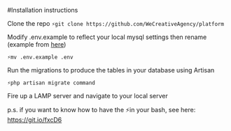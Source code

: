 #Installation instructions

Clone the repo
 ```⚡️git clone https://github.com/WeCreativeAgency/platform```
 
Modify .env.example to reflect your local mysql settings then rename (example from [here](https://github.com/laravel/laravel/blob/master/.env.example))

```⚡️mv .env.example .env```

Run the migrations to produce the tables in your database using Artisan

```⚡️php artisan migrate command```

Fire up a LAMP server and navigate to your local server



p.s. if you want to know how to have the ⚡️in your bash, see here:
https://git.io/fxcD6

